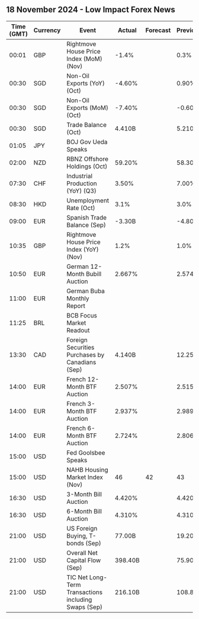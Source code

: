 ## 18 November 2024 - Low Impact Forex News

| Time (GMT) | Currency | Event | Actual | Forecast | Previous |
|------|----------|-------|--------|----------|----------|
| 00:01 | GBP | Rightmove House Price Index (MoM) (Nov) | -1.4% |  | 0.3% |
| 00:30 | SGD | Non-Oil Exports (YoY) (Oct) | -4.60% |  | 0.90% |
| 00:30 | SGD | Non-Oil Exports (MoM) (Oct) | -7.40% |  | -0.60% |
| 00:30 | SGD | Trade Balance (Oct) | 4.410B |  | 5.210B |
| 01:05 | JPY | BOJ Gov Ueda Speaks |  |  |  |
| 02:00 | NZD | RBNZ Offshore Holdings (Oct) | 59.20% |  | 58.30% |
| 07:30 | CHF | Industrial Production (YoY) (Q3) | 3.50% |  | 7.00% |
| 08:30 | HKD | Unemployment Rate (Oct) | 3.1% |  | 3.0% |
| 09:00 | EUR | Spanish Trade Balance (Sep) | -3.30B |  | -4.80B |
| 10:35 | GBP | Rightmove House Price Index (YoY) (Nov) | 1.2% |  | 1.0% |
| 10:50 | EUR | German 12-Month Bubill Auction | 2.667% |  | 2.574% |
| 11:00 | EUR | German Buba Monthly Report |  |  |  |
| 11:25 | BRL | BCB Focus Market Readout |  |  |  |
| 13:30 | CAD | Foreign Securities Purchases by Canadians (Sep) | 4.140B |  | 12.250B |
| 14:00 | EUR | French 12-Month BTF Auction | 2.507% |  | 2.515% |
| 14:00 | EUR | French 3-Month BTF Auction | 2.937% |  | 2.989% |
| 14:00 | EUR | French 6-Month BTF Auction | 2.724% |  | 2.806% |
| 15:00 | USD | Fed Goolsbee Speaks |  |  |  |
| 15:00 | USD | NAHB Housing Market Index (Nov) | 46 | 42 | 43 |
| 16:30 | USD | 3-Month Bill Auction | 4.420% |  | 4.420% |
| 16:30 | USD | 6-Month Bill Auction | 4.310% |  | 4.310% |
| 21:00 | USD | US Foreign Buying, T-bonds (Sep) | 77.00B |  | 19.20B |
| 21:00 | USD | Overall Net Capital Flow (Sep) | 398.40B |  | 75.90B |
| 21:00 | USD | TIC Net Long-Term Transactions including Swaps (Sep) | 216.10B |  | 108.80B |
